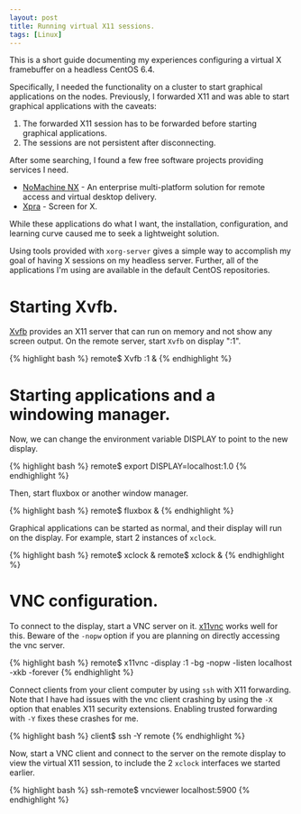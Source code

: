 ```yaml
---
layout: post
title: Running virtual X11 sessions.
tags: [Linux]
---
```

This is a short guide documenting my experiences
configuring a virtual X framebuffer on a headless CentOS 6.4.

Specifically, I needed the functionality on a cluster
to start graphical applications on the nodes.
Previously, I forwarded X11 and was able to start
graphical applications with the caveats:

1. The forwarded X11 session has to be forwarded before
   starting graphical applications.
2. The sessions are not persistent after disconnecting.

After some searching, I found a few free software projects
providing services I need.

+ [NoMachine NX](http://nomachine.com) - An enterprise
  multi-platform solution for remote access and virtual
  desktop delivery.
+ [Xpra](http://xpra.org) - Screen for X.

While these applications do what I want, the installation,
configuration, and learning curve caused me to seek
a lightweight solution.

Using tools provided with `xorg-server` gives a simple way to
accomplish my goal of having X sessions on my headless server.
Further, all of the applications I'm using are available
in the default CentOS repositories.

# Starting Xvfb.
[Xvfb](http://en.wikipedia.org/wiki/Xvfb) provides an X11 server
that can run on memory and not show any screen output.
On the remote server, start `Xvfb` on display ":1".

{% highlight bash %}
remote$ Xvfb :1 &
{% endhighlight %}

# Starting applications and a windowing manager.
Now, we can change the environment variable DISPLAY
to point to the new display.

{% highlight bash %}
remote$ export DISPLAY=localhost:1.0
{% endhighlight %}

Then, start fluxbox or another window manager.

{% highlight bash %}
remote$ fluxbox &
{% endhighlight %}

Graphical applications can be started as normal,
and their display will run on the display.
For example, start 2 instances of `xclock`.

{% highlight bash %}
remote$ xclock &
remote$ xclock &
{% endhighlight %}

# VNC configuration.
To connect to the display, start a VNC server on it.
[x11vnc](http://www.karlrunge.com/x11vnc/) works
well for this.
Beware of the `-nopw` option if you are planning on
directly accessing the vnc server.

{% highlight bash %}
remote$ x11vnc -display :1 -bg -nopw -listen localhost -xkb -forever
{% endhighlight %}

Connect clients from your client computer by using `ssh` with
X11 forwarding. Note that I have had issues with the vnc client
crashing by using the `-X` option that enables X11 security extensions.
Enabling trusted forwarding with `-Y` fixes these crashes for me.

{% highlight bash %}
client$ ssh -Y remote
{% endhighlight %}

Now, start a VNC client and connect to the server on the remote display
to view the virtual X11 session, to include the 2 `xclock`
interfaces we started earlier.

{% highlight bash %}
ssh-remote$ vncviewer localhost:5900
{% endhighlight %}
